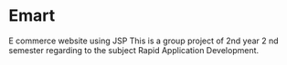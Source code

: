 # Emart
E commerce website using JSP 
This is a group project of 2nd year 2 nd semester regarding to the subject Rapid Application Development. 
